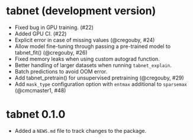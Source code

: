 # tabnet (development version)

* Fixed bug in GPU training. (#22)
* Added GPU CI. (#22)
* Explicit error in case of missing values (@cregouby, #24)
* Allow model fine-tuning through passing a pre-trained model to tabnet_fit() (@cregouby, #26)
* Fixed memory leaks when using custom autograd function.
* Better handling of larger datasets when running `tabnet_explain`.
* Batch predictions to avoid OOM error.
* Add tabnet_pretrain() for unsupervised pretraining (@cregouby, #29)
* Add `mask_type` configuration option with `entmax` additional to `sparsemax` (@cmcmaster1, #48)

# tabnet 0.1.0

* Added a `NEWS.md` file to track changes to the package.
